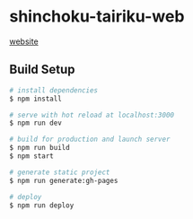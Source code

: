# shinchoku-tairiku-web

[website](https://shinchoku-tairiku.github.io/web/)

## Build Setup

``` bash
# install dependencies
$ npm install

# serve with hot reload at localhost:3000
$ npm run dev

# build for production and launch server
$ npm run build
$ npm start

# generate static project
$ npm run generate:gh-pages

# deploy
$ npm run deploy
```
